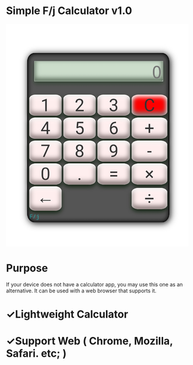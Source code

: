 # Simple F/j Calculator v1.0
<img src="src/calculator.jpg" width="500"/>

# Purpose 
If your device does not have a calculator app, you may use this one as an alternative. It can be used with a web browser that supports it.

# ✓Lightweight Calculator

# ✓Support Web ( Chrome, Mozilla, Safari. etc; )
